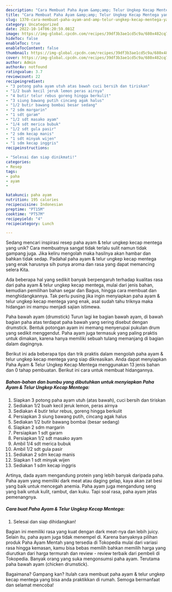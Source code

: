 ```yaml
---
description: "Cara Membuat Paha Ayam &amp;amp; Telur Ungkep Kecap Mentega yang Mantap"
title: "Cara Membuat Paha Ayam &amp;amp; Telur Ungkep Kecap Mentega yang Mantap"
slug: 1370-cara-membuat-paha-ayam-and-amp-telur-ungkep-kecap-mentega-yang-mantap
category: Uncategorized
date: 2022-10-14T06:20:59.081Z
image: https://img-global.cpcdn.com/recipes/39df3b3ae1cd5c9a/680x482cq70/paha-ayam-telur-ungkep-kecap-mentega-foto-resep-utama.jpg
hideToc: false
enableToc: true
enableTocContent: false
thumbnail: https://img-global.cpcdn.com/recipes/39df3b3ae1cd5c9a/680x482cq70/paha-ayam-telur-ungkep-kecap-mentega-foto-resep-utama.jpg
cover: https://img-global.cpcdn.com/recipes/39df3b3ae1cd5c9a/680x482cq70/paha-ayam-telur-ungkep-kecap-mentega-foto-resep-utama.jpg
author: Admin
authorAv: notfound
ratingvalue: 3.7
reviewcount: 22
recipeingredient:
- "3 potong paha ayam utuh atas bawah cuci bersih dan tiriskan"
- "1/2 buah kecil jeruk lemon peras airnya"
- "4 butir telur rebus goreng hingga berkulit"
- "3 siung bawang putih cincang agak halus"
- "1/2 butir bawang bombai besar sedang"
- "2 sdm margarin"
- "1 sdt garam"
- "1/2 sdt masako ayam"
- "1/4 sdt merica bubuk"
- "1/2 sdt gula pasir"
- "2 sdm kecap manis"
- "1 sdt minyak wijen"
- "1 sdm kecap inggris"
recipeinstructions:

- "Selesai dan siap dinikmati!"
categories:
- Resep
tags:
- paha
- ayam
- 

katakunci: paha ayam  
nutrition: 195 calories
recipecuisine: Indonesian
preptime: "PT15M"
cooktime: "PT57M"
recipeyield: "4"
recipecategory: Lunch

---
```





Sedang mencari inspirasi resep paha ayam &amp; telur ungkep kecap mentega yang unik? Cara membuatnya sangat tidak terlalu sulit namun tidak gampang juga. Jika keliru mengolah maka hasilnya akan hambar dan bahkan tidak sedap. Padahal paha ayam &amp; telur ungkep kecap mentega yang enak harusnya sih punya aroma dan rasa yang dapat memancing selera Kita.





Ada beberapa hal yang sedikit banyak berpengaruh terhadap kualitas rasa dari paha ayam &amp; telur ungkep kecap mentega, mulai dari jenis bahan, kemudian pemilihan bahan segar dan Bagus, hingga cara membuat dan menghidangkannya. Tak perlu pusing jika ingin menyiapkan paha ayam &amp; telur ungkep kecap mentega yang enak,      asal sudah tahu triknya maka hidangan ini mampu menjadi sajian istimewa.














Paha bawah ayam (drumstick) Turun lagi ke bagian bawah ayam, di bawah bagian paha atas terdapat paha bawah yang sering disebut dengan drumstick. Bentuk potongan ayam ini memang menyerupai pukulan drum yang sedikit menggendut. Paha ayam juga termasuk yang paling praktis untuk dimakan, karena hanya memiliki sebuah tulang memanjang di bagian dalam dagingnya.






Berikut ini ada beberapa tips dan trik praktis dalam mengolah paha ayam &amp; telur ungkep kecap mentega yang siap dikreasikan. Anda dapat menyiapkan Paha Ayam &amp; Telur Ungkep Kecap Mentega menggunakan 13 jenis bahan dan 0 tahap pembuatan. Berikut ini cara untuk membuat hidangannya.

<!--inarticleads1-->

##### Bahan-bahan dan bumbu yang dibutuhkan untuk menyiapkan Paha Ayam &amp; Telur Ungkep Kecap Mentega:

1. Siapkan 3 potong paha ayam utuh (atas bawah), cuci bersih dan tiriskan
1. Sediakan 1/2 buah kecil jeruk lemon, peras airnya
1. Sediakan 4 butir telur rebus, goreng hingga berkulit
1. Persiapkan 3 siung bawang putih, cincang agak halus
1. Sediakan 1/2 butir bawang bombai (besar sedang)
1. Siapkan 2 sdm margarin
1. Persiapkan 1 sdt garam
1. Persiapkan 1/2 sdt masako ayam
1. Ambil 1/4 sdt merica bubuk
1. Ambil 1/2 sdt gula pasir
1. Sediakan 2 sdm kecap manis
1. Siapkan 1 sdt minyak wijen
1. Sediakan 1 sdm kecap inggris


Artinya, dada ayam mengandung protein yang lebih banyak daripada paha. Paha ayam yang memiliki dark meat atau daging gelap, kaya akan zat besi yang baik untuk mencegah anemia. Paha ayam juga mengandung seng yang baik untuk kulit, rambut, dan kuku. Tapi soal rasa, paha ayam jelas pemenangnya. 

<!--inarticleads2-->

##### Cara buat Paha Ayam &amp; Telur Ungkep Kecap Mentega:


1. Selesai dan siap dihidangkan!

Bagian ini memiliki rasa yang kuat dengan dark meat-nya dan lebih juicy. Selain itu, paha ayam juga tidak menempel di. Karena banyaknya pilihan produk Paha Ayam Mentah yang tersedia di Tokopedia mulai dari variasi rasa hingga kemasan, kamu bisa bebas memilih bahkan memilih harga yang diurutkan dari harga termurah dan review - review terbaik dari pembeli di Tokopedia. Banyak orang yang suka mengonsumsi paha ayam. Terutama paha bawah ayam (chicken drumstick). 

Bagaimana? Gampang kan? Itulah cara membuat paha ayam &amp; telur ungkep kecap mentega yang bisa anda praktikkan di rumah. Semoga bermanfaat dan selamat mencoba!
